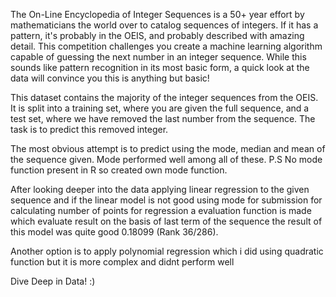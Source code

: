The On-Line Encyclopedia of Integer Sequences is a 50+ year effort by mathematicians the world over to catalog sequences of integers.
If it has a pattern, it's probably in the OEIS, and probably described with amazing detail. This competition challenges you create a
machine learning algorithm capable of guessing the next number in an integer sequence. While this sounds like pattern recognition
in its most basic form, a quick look at the data will convince you this is anything but basic!

This dataset contains the majority of the integer sequences from the OEIS. It is split into a training set, where you are given the
full sequence, and a test set, where we have removed the last number from the sequence. The task is to predict this removed integer.

The most obvious attempt is to predict using the mode, median and mean of the sequence given.
Mode performed well among all of these.
P.S No mode function present in R so created own mode function.

After looking deeper into the data applying linear regression to the given sequence and if the linear model is not good using mode
for submission for calculating number of points for regression a evaluation function is made which evaluate result on the basis of
last term of the sequence the result of this model was quite good 0.18099 (Rank 36/286).

Another option is to apply polynomial regression which i did using quadratic function but it is more complex and didnt perform well

Dive Deep in Data! :)
